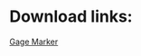 # Download links:

[Gage Marker](https://github.com/ShokugekiSama/payday2mods/raw/master/Gage_Marker.zip)
